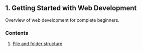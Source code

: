 ## 1. Getting Started with Web Development

Overview of web development for complete beginners.

### Contents
1. [File and folder structure](file-and-folder-structure.md)
